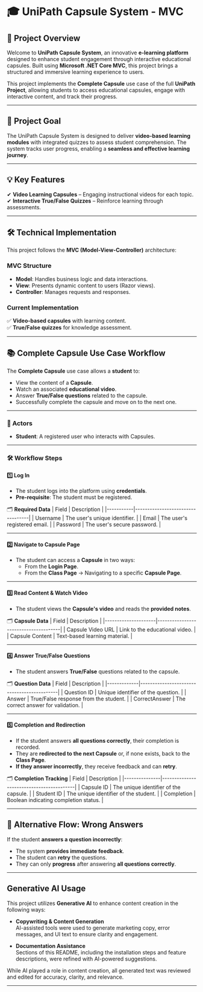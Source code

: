 ﻿# 🎓 UniPath Capsule System - MVC

## 🌟 Project Overview
Welcome to **UniPath Capsule System**, an innovative **e-learning platform** designed to enhance student engagement through interactive educational capsules. Built using **Microsoft .NET Core MVC**, this project brings a structured and immersive learning experience to users.

This project implements the **Complete Capsule** use case of the full **UniPath Project**, allowing students to access educational capsules, engage with interactive content, and track their progress.

---

## 🎯 Project Goal
The UniPath Capsule System is designed to deliver **video-based learning modules** with integrated quizzes to assess student comprehension. The system tracks user progress, enabling a **seamless and effective learning journey**.

---

## 💡 Key Features
✔ **Video Learning Capsules** – Engaging instructional videos for each topic.  
✔ **Interactive True/False Quizzes** – Reinforce learning through assessments.    

---

## 🛠️ Technical Implementation
This project follows the **MVC (Model-View-Controller)** architecture:

### **MVC Structure**
- **Model**: Handles business logic and data interactions.
- **View**: Presents dynamic content to users (Razor views).
- **Controller**: Manages requests and responses.

### **Current Implementation**
✅ **Video-based capsules** with learning content.  
✅ **True/False quizzes** for knowledge assessment.  

---

## 📚 Complete Capsule Use Case Workflow
The **Complete Capsule** use case allows a **student** to:
- View the content of a **Capsule**.
- Watch an associated **educational video**.
- Answer **True/False questions** related to the capsule.
- Successfully complete the capsule and move on to the next one.

---

### **👥 Actors**
- **Student**: A registered user who interacts with Capsules.

---

### **🛠 Workflow Steps**
#### **1️⃣ Log In**
- The student logs into the platform using **credentials**.
- **Pre-requisite**: The student must be registered.

🗂 **Required Data**
| Field     | Description                      |
|-----------|----------------------------------|
| Username  | The user's unique identifier.   |
| Email     | The user's registered email.    |
| Password  | The user's secure password.     |

---

#### **2️⃣ Navigate to Capsule Page**
- The student can access a **Capsule** in two ways:
  - From the **Login Page**.
  - From the **Class Page** → Navigating to a specific **Capsule Page**.

---

#### **3️⃣ Read Content & Watch Video**
- The student views the **Capsule's video** and reads the **provided notes**.

🗂 **Capsule Data**
| Field               | Description                          |
|---------------------|--------------------------------------|
| Capsule Video URL  | Link to the educational video.       |
| Capsule Content    | Text-based learning material.        |

---

#### **4️⃣ Answer True/False Questions**
- The student answers **True/False** questions related to the capsule.

🗂 **Question Data**
| Field        | Description                                |
|-------------|--------------------------------------------|
| Question ID | Unique identifier of the question.        |
| Answer      | True/False response from the student.     |
| CorrectAnswer | The correct answer for validation.      |

---

#### **5️⃣ Completion and Redirection**
- If the student answers **all questions correctly**, their completion is recorded.
- They are **redirected to the next Capsule** or, if none exists, back to the **Class Page**.
- **If they answer incorrectly**, they receive feedback and can **retry**.

🗂 **Completion Tracking**
| Field          | Description                              |
|---------------|------------------------------------------|
| Capsule ID    | The unique identifier of the capsule.   |
| Student ID    | The unique identifier of the student.   |
| Completion    | Boolean indicating completion status.   |

---

## 🔄 Alternative Flow: Wrong Answers
If the student **answers a question incorrectly**:
- The system **provides immediate feedback**.
- The student can **retry** the questions.
- They can only **progress** after answering **all questions correctly**.

---

## Generative AI Usage

This project utilizes **Generative AI** to enhance content creation in the following ways:

- **Copywriting & Content Generation**  
  AI-assisted tools were used to generate marketing copy, error messages, and UI text to ensure clarity and engagement.
  
- **Documentation Assistance**  
  Sections of this README, including the installation steps and feature descriptions, were refined with AI-powered suggestions.


While AI played a role in content creation, all generated text was reviewed and edited for accuracy, clarity, and relevance.

---
